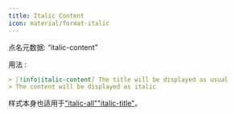 ```yaml
---
title: Italic Content
icon: material/format-italic
---
```


点名元数据: “italic-content”

用法 :
```md
> [!info|italic-content] The title will be displayed as usual
> The content will be displayed as italic
```

样式本身也适用于["italic-all"](。/combined-styling/page-18.md)["italic-title"](。/title-styling/page-18.md)。